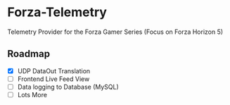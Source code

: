 # Forza-Telemetry
Telemetry Provider for the Forza Gamer Series (Focus on Forza Horizon 5)

## Roadmap

- [x]  UDP DataOut Translation 
- [ ]  Frontend Live Feed View
- [ ]  Data logging to Database (MySQL)
- [ ]  Lots More
